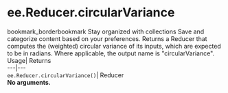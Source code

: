  
#  ee.Reducer.circularVariance 
bookmark_borderbookmark Stay organized with collections  Save and categorize content based on your preferences.
Returns a Reducer that computes the (weighted) circular variance of its inputs, which are expected to be in radians. Where applicable, the output name is "circularVariance". 
Usage| Returns  
---|---  
`ee.Reducer.circularVariance()`| Reducer  
**No arguments.**
